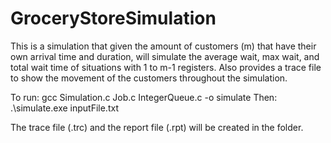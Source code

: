 # GroceryStoreSimulation
This is a simulation that given the amount of customers (m) that have their own arrival time and duration, will simulate the average wait, max wait, and total wait time of situations with 1 to m-1 registers. Also provides a trace file to show the movement of the customers throughout the simulation.

To run: gcc Simulation.c Job.c  IntegerQueue.c -o simulate
Then: .\simulate.exe inputFile.txt

The trace file (.trc) and the report file (.rpt) will be created in the folder.
